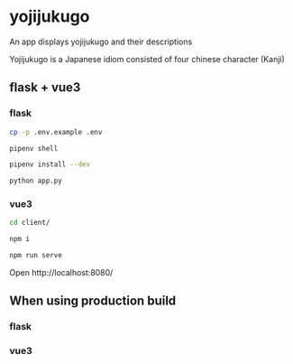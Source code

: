 # yojijukugo
An app displays yojijukugo and their descriptions

Yojijukugo is a Japanese idiom consisted of four chinese character (Kanji)

## flask + vue3

### flask

```bash
cp -p .env.example .env
```

```bash
pipenv shell
```

```bash
pipenv install --dev
```

```bash
python app.py
```

### vue3

```bash
cd client/
```

```bash
npm i
```

```bash
npm run serve
```

Open http://localhost:8080/

## When using production build

### flask

### vue3
